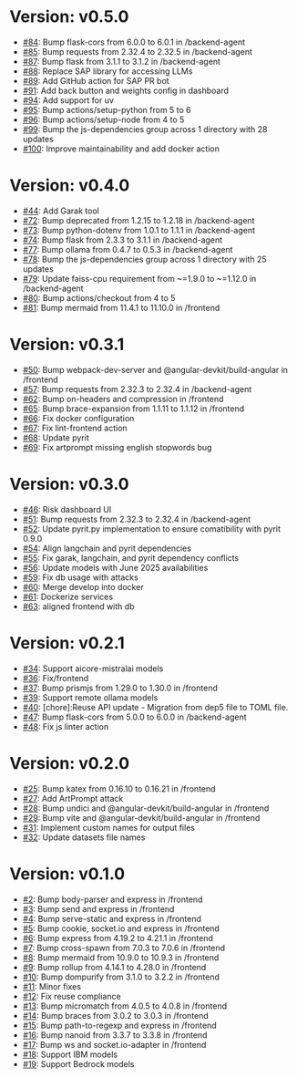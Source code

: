 # Version: v0.5.0

* [#84](https://github.com/SAP/STARS/pull/84): Bump flask-cors from 6.0.0 to 6.0.1 in /backend-agent
* [#85](https://github.com/SAP/STARS/pull/85): Bump requests from 2.32.4 to 2.32.5 in /backend-agent
* [#87](https://github.com/SAP/STARS/pull/87): Bump flask from 3.1.1 to 3.1.2 in /backend-agent
* [#88](https://github.com/SAP/STARS/pull/88): Replace SAP library for accessing LLMs
* [#89](https://github.com/SAP/STARS/pull/89): Add GitHub action for SAP PR bot
* [#91](https://github.com/SAP/STARS/pull/91): Add back button and weights config in dashboard
* [#94](https://github.com/SAP/STARS/pull/94): Add support for uv
* [#95](https://github.com/SAP/STARS/pull/95): Bump actions/setup-python from 5 to 6
* [#96](https://github.com/SAP/STARS/pull/96): Bump actions/setup-node from 4 to 5
* [#99](https://github.com/SAP/STARS/pull/99): Bump the js-dependencies group across 1 directory with 28 updates
* [#100](https://github.com/SAP/STARS/pull/100): Improve maintainability and add docker action


# Version: v0.4.0

* [#44](https://github.com/SAP/STARS/pull/44): Add Garak tool
* [#72](https://github.com/SAP/STARS/pull/72): Bump deprecated from 1.2.15 to 1.2.18 in /backend-agent
* [#73](https://github.com/SAP/STARS/pull/73): Bump python-dotenv from 1.0.1 to 1.1.1 in /backend-agent
* [#74](https://github.com/SAP/STARS/pull/74): Bump flask from 2.3.3 to 3.1.1 in /backend-agent
* [#77](https://github.com/SAP/STARS/pull/77): Bump ollama from 0.4.7 to 0.5.3 in /backend-agent
* [#78](https://github.com/SAP/STARS/pull/78): Bump the js-dependencies group across 1 directory with 25 updates
* [#79](https://github.com/SAP/STARS/pull/79): Update faiss-cpu requirement from ~=1.9.0 to ~=1.12.0 in /backend-agent
* [#80](https://github.com/SAP/STARS/pull/80): Bump actions/checkout from 4 to 5
* [#81](https://github.com/SAP/STARS/pull/81): Bump mermaid from 11.4.1 to 11.10.0 in /frontend


# Version: v0.3.1

* [#50](https://github.com/SAP/STARS/pull/50): Bump webpack-dev-server and @angular-devkit/build-angular in /frontend
* [#57](https://github.com/SAP/STARS/pull/57): Bump requests from 2.32.3 to 2.32.4 in /backend-agent
* [#62](https://github.com/SAP/STARS/pull/62): Bump on-headers and compression in /frontend
* [#65](https://github.com/SAP/STARS/pull/65): Bump brace-expansion from 1.1.11 to 1.1.12 in /frontend
* [#66](https://github.com/SAP/STARS/pull/66): Fix docker configuration
* [#67](https://github.com/SAP/STARS/pull/67): Fix lint-frontend action
* [#68](https://github.com/SAP/STARS/pull/68): Update pyrit
* [#69](https://github.com/SAP/STARS/pull/69): Fix artprompt missing english stopwords bug


# Version: v0.3.0

* [#46](https://github.com/SAP/STARS/pull/46): Risk dashboard UI
* [#51](https://github.com/SAP/STARS/pull/51): Bump requests from 2.32.3 to 2.32.4 in /backend-agent
* [#52](https://github.com/SAP/STARS/pull/52): Update pyrit.py implementation to ensure comatibility with pyrit 0.9.0
* [#54](https://github.com/SAP/STARS/pull/54): Align langchain and pyrit dependencies
* [#55](https://github.com/SAP/STARS/pull/55): Fix garak, langchain, and pyrit dependency conflicts
* [#56](https://github.com/SAP/STARS/pull/56): Update models with June 2025 availabilities
* [#59](https://github.com/SAP/STARS/pull/59): Fix db usage with attacks
* [#60](https://github.com/SAP/STARS/pull/60): Merge develop into docker
* [#61](https://github.com/SAP/STARS/pull/61): Dockerize services
* [#63](https://github.com/SAP/STARS/pull/63): aligned frontend with db


# Version: v0.2.1

* [#34](https://github.com/SAP/STARS/pull/34): Support aicore-mistralai models
* [#36](https://github.com/SAP/STARS/pull/36): Fix/frontend
* [#37](https://github.com/SAP/STARS/pull/37): Bump prismjs from 1.29.0 to 1.30.0 in /frontend
* [#39](https://github.com/SAP/STARS/pull/39): Support remote ollama models
* [#40](https://github.com/SAP/STARS/pull/40): [chore]:Reuse API update - Migration from dep5 file to TOML file.
* [#47](https://github.com/SAP/STARS/pull/47): Bump flask-cors from 5.0.0 to 6.0.0 in /backend-agent
* [#48](https://github.com/SAP/STARS/pull/48): Fix js linter action


# Version: v0.2.0

* [#25](https://github.com/SAP/STARS/pull/25): Bump katex from 0.16.10 to 0.16.21 in /frontend
* [#27](https://github.com/SAP/STARS/pull/27): Add ArtPrompt attack
* [#28](https://github.com/SAP/STARS/pull/28): Bump undici and @angular-devkit/build-angular in /frontend
* [#29](https://github.com/SAP/STARS/pull/29): Bump vite and @angular-devkit/build-angular in /frontend
* [#31](https://github.com/SAP/STARS/pull/31): Implement custom names for output files
* [#32](https://github.com/SAP/STARS/pull/32): Update datasets file names


# Version: v0.1.0

* [#2](https://github.com/SAP/STARS/pull/2): Bump body-parser and express in /frontend
* [#3](https://github.com/SAP/STARS/pull/3): Bump send and express in /frontend
* [#4](https://github.com/SAP/STARS/pull/4): Bump serve-static and express in /frontend
* [#5](https://github.com/SAP/STARS/pull/5): Bump cookie, socket.io and express in /frontend
* [#6](https://github.com/SAP/STARS/pull/6): Bump express from 4.19.2 to 4.21.1 in /frontend
* [#7](https://github.com/SAP/STARS/pull/7): Bump cross-spawn from 7.0.3 to 7.0.6 in /frontend
* [#8](https://github.com/SAP/STARS/pull/8): Bump mermaid from 10.9.0 to 10.9.3 in /frontend
* [#9](https://github.com/SAP/STARS/pull/9): Bump rollup from 4.14.1 to 4.28.0 in /frontend
* [#10](https://github.com/SAP/STARS/pull/10): Bump dompurify from 3.1.0 to 3.2.2 in /frontend
* [#11](https://github.com/SAP/STARS/pull/11): Minor fixes
* [#12](https://github.com/SAP/STARS/pull/12): Fix reuse compliance
* [#13](https://github.com/SAP/STARS/pull/13): Bump micromatch from 4.0.5 to 4.0.8 in /frontend
* [#14](https://github.com/SAP/STARS/pull/14): Bump braces from 3.0.2 to 3.0.3 in /frontend
* [#15](https://github.com/SAP/STARS/pull/15): Bump path-to-regexp and express in /frontend
* [#16](https://github.com/SAP/STARS/pull/16): Bump nanoid from 3.3.7 to 3.3.8 in /frontend
* [#17](https://github.com/SAP/STARS/pull/17): Bump ws and socket.io-adapter in /frontend
* [#18](https://github.com/SAP/STARS/pull/18): Support IBM models
* [#19](https://github.com/SAP/STARS/pull/19): Support Bedrock models
